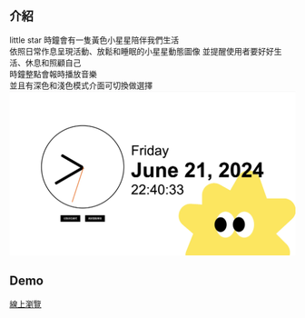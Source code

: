 ## 介紹
little star 時鐘會有一隻黃色小星星陪伴我們生活  
依照日常作息呈現活動、放鬆和睡眠的小星星動態圖像
並提醒使用者要好好生活、休息和照顧自己   
時鐘整點會報時播放音樂  
並且有深色和淺色模式介面可切換做選擇  
![little star cover](./images/little_star_clock_cover.webp)  


## Demo
[線上瀏覽](https://mushroomandhana.github.io/little_star_clock/index.html)
